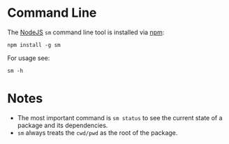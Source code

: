 Command Line
============

The [NodeJS](http://nodejs.org/) `sm` command line tool is installed via [npm](http://npmjs.org):

	npm install -g sm

For usage see:

	sm -h


Notes
=====

  * The most important command is `sm status` to see the current state of a package and its dependencies.
  * `sm` always treats the `cwd/pwd` as the root of the package.
